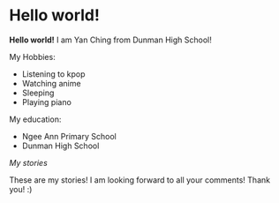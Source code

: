 # Hello world!
**Hello world!** I am Yan Ching from Dunman High School!

My Hobbies:
* Listening to kpop
* Watching anime
* Sleeping
* Playing piano

My education:
* Ngee Ann Primary School
* Dunman High School

*My stories*

These are my stories! I am looking forward to all your comments! Thank you! :)
